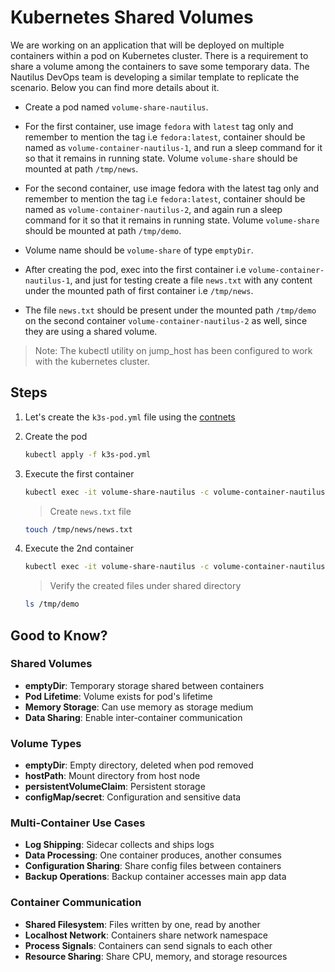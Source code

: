 # Kubernetes Shared Volumes

We are working on an application that will be deployed on multiple containers within a pod on Kubernetes cluster. There is a requirement to share a volume among the containers to save some temporary data. The Nautilus DevOps team is developing a similar template to replicate the scenario. Below you can find more details about it.

- Create a pod named `volume-share-nautilus`.

- For the first container, use image `fedora` with `latest` tag only and remember to mention the tag i.e `fedora:latest`, container should be named as `volume-container-nautilus-1`, and run a sleep command for it so that it remains in running state. Volume `volume-share` should be mounted at path `/tmp/news`.

- For the second container, use image fedora with the latest tag only and remember to mention the tag i.e `fedora:latest`, container should be named as `volume-container-nautilus-2`, and again run a sleep command for it so that it remains in running state. Volume `volume-share` should be mounted at path `/tmp/demo`.

- Volume name should be `volume-share` of type `emptyDir`.

- After creating the pod, exec into the first container i.e `volume-container-nautilus-1`, and just for testing create a file `news.txt` with any content under the mounted path of first container i.e `/tmp/news`.

- The file `news.txt` should be present under the mounted path `/tmp/demo` on the second container `volume-container-nautilus-2` as well, since they are using a shared volume.

> Note: The kubectl utility on jump_host has been configured to work with the kubernetes cluster.

## Steps

1. Let's create the `k3s-pod.yml` file using the [contnets](../files/k3s-shared-volume.yml)

2. Create the pod

    ```sh
    kubectl apply -f k3s-pod.yml
    ```

3. Execute the first container

    ```sh
    kubectl exec -it volume-share-nautilus -c volume-container-nautilus-1 /bin/sh
    ```

    > Create `news.txt` file

    ```sh
    touch /tmp/news/news.txt
    ```

4. Execute the 2nd container

    ```sh
    kubectl exec -it volume-share-nautilus -c volume-container-nautilus-2 /bin/sh
    ```

    > Verify the created files under shared directory

    ```sh
    ls /tmp/demo
    ```

## Good to Know?

### Shared Volumes

- **emptyDir**: Temporary storage shared between containers
- **Pod Lifetime**: Volume exists for pod's lifetime
- **Memory Storage**: Can use memory as storage medium
- **Data Sharing**: Enable inter-container communication

### Volume Types

- **emptyDir**: Empty directory, deleted when pod removed
- **hostPath**: Mount directory from host node
- **persistentVolumeClaim**: Persistent storage
- **configMap/secret**: Configuration and sensitive data

### Multi-Container Use Cases

- **Log Shipping**: Sidecar collects and ships logs
- **Data Processing**: One container produces, another consumes
- **Configuration Sharing**: Share config files between containers
- **Backup Operations**: Backup container accesses main app data

### Container Communication

- **Shared Filesystem**: Files written by one, read by another
- **Localhost Network**: Containers share network namespace
- **Process Signals**: Containers can send signals to each other
- **Resource Sharing**: Share CPU, memory, and storage resources
